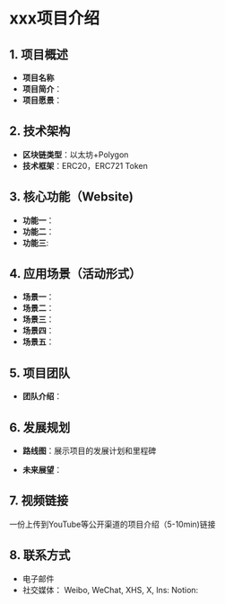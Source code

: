 # xxx项目介绍

## 1. 项目概述
- **项目名称** 
- **项目简介**：
- **项目愿景**：

## 2. 技术架构
- **区块链类型**：以太坊+Polygon
- **技术框架**：ERC20，ERC721 Token

## 3. 核心功能（Website)
- **功能一**：
- **功能二**：
- **功能三**: 

## 4. 应用场景（活动形式）
- **场景一**：
- **场景二**：
- **场景三**：
- **场景四**：
- **场景五**：

## 5. 项目团队
- **团队介绍**：
 

## 6. 发展规划
- **路线图**：展示项目的发展计划和里程碑

- **未来展望**：

## 7. 视频链接
一份上传到YouTube等公开渠道的项目介绍（5-10min)链接

## 8. 联系方式
- 电子邮件 
- 社交媒体：
  Weibo,
  WeChat,
  XHS,
  X,
  Ins: 
  Notion: 
